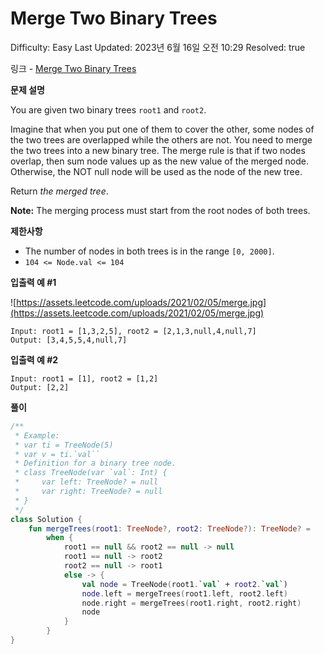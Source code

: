 # Merge Two Binary Trees

Difficulty: Easy
Last Updated: 2023년 6월 16일 오전 10:29
Resolved: true

링크 - [Merge Two Binary Trees](https://leetcode.com/problems/merge-two-binary-trees/)

**문제 설명**

You are given two binary trees `root1` and `root2`.

Imagine that when you put one of them to cover the other, some nodes of the two trees are overlapped while the others are not. You need to merge the two trees into a new binary tree. The merge rule is that if two nodes overlap, then sum node values up as the new value of the merged node. Otherwise, the NOT null node will be used as the node of the new tree.

Return *the merged tree*.

**Note:** The merging process must start from the root nodes of both trees.

**제한사항**

- The number of nodes in both trees is in the range `[0, 2000]`.
- `104 <= Node.val <= 104`

**입출력 예 #1**

![https://assets.leetcode.com/uploads/2021/02/05/merge.jpg](https://assets.leetcode.com/uploads/2021/02/05/merge.jpg)

```
Input: root1 = [1,3,2,5], root2 = [2,1,3,null,4,null,7]
Output: [3,4,5,5,4,null,7]
```

**입출력 예 #2**

```
Input: root1 = [1], root2 = [1,2]
Output: [2,2]
```

**풀이**

```kotlin
/**
 * Example:
 * var ti = TreeNode(5)
 * var v = ti.`val``
 * Definition for a binary tree node.
 * class TreeNode(var `val`: Int) {
 *     var left: TreeNode? = null
 *     var right: TreeNode? = null
 * }
 */
class Solution {
    fun mergeTrees(root1: TreeNode?, root2: TreeNode?): TreeNode? =
        when {
            root1 == null && root2 == null -> null
            root1 == null -> root2
            root2 == null -> root1
            else -> {
                val node = TreeNode(root1.`val` + root2.`val`)
                node.left = mergeTrees(root1.left, root2.left)
                node.right = mergeTrees(root1.right, root2.right)
                node
            }
        }
}
```